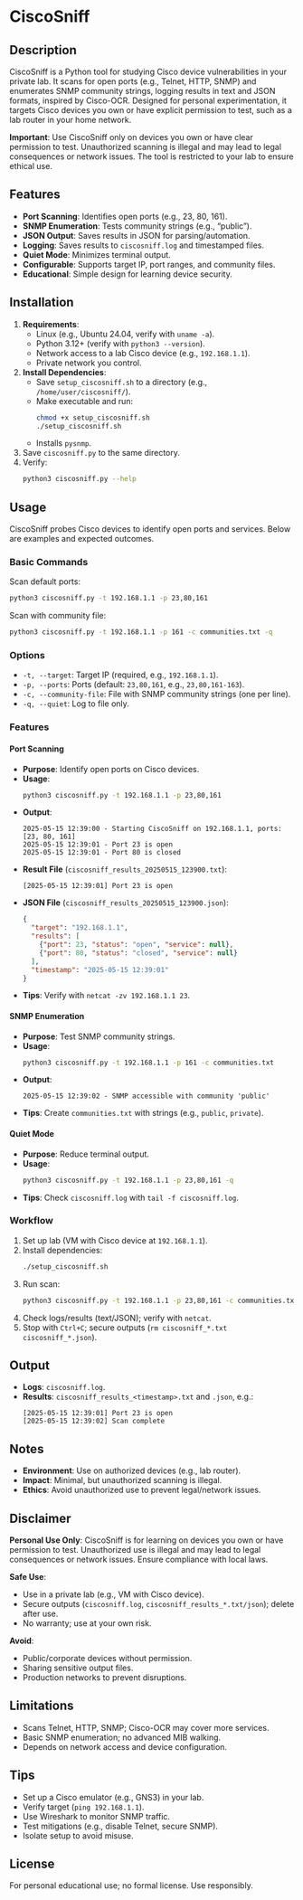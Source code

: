 # CiscoSniff

## Description
CiscoSniff is a Python tool for studying Cisco device vulnerabilities in your private lab. It scans for open ports (e.g., Telnet, HTTP, SNMP) and enumerates SNMP community strings, logging results in text and JSON formats, inspired by Cisco-OCR. Designed for personal experimentation, it targets Cisco devices you own or have explicit permission to test, such as a lab router in your home network.

**Important**: Use CiscoSniff only on devices you own or have clear permission to test. Unauthorized scanning is illegal and may lead to legal consequences or network issues. The tool is restricted to your lab to ensure ethical use.

## Features
- **Port Scanning**: Identifies open ports (e.g., 23, 80, 161).
- **SNMP Enumeration**: Tests community strings (e.g., “public”).
- **JSON Output**: Saves results in JSON for parsing/automation.
- **Logging**: Saves results to `ciscosniff.log` and timestamped files.
- **Quiet Mode**: Minimizes terminal output.
- **Configurable**: Supports target IP, port ranges, and community files.
- **Educational**: Simple design for learning device security.

## Installation
1. **Requirements**:
   - Linux (e.g., Ubuntu 24.04, verify with `uname -a`).
   - Python 3.12+ (verify with `python3 --version`).
   - Network access to a lab Cisco device (e.g., `192.168.1.1`).
   - Private network you control.
2. **Install Dependencies**:
   - Save `setup_ciscosniff.sh` to a directory (e.g., `/home/user/ciscosniff/`).
   - Make executable and run:
     ```bash
     chmod +x setup_ciscosniff.sh
     ./setup_ciscosniff.sh
     ```
   - Installs `pysnmp`.
3. Save `ciscosniff.py` to the same directory.
4. Verify:
   ```bash
   python3 ciscosniff.py --help
   ```

## Usage
CiscoSniff probes Cisco devices to identify open ports and services. Below are examples and expected outcomes.

### Basic Commands
Scan default ports:
```bash
python3 ciscosniff.py -t 192.168.1.1 -p 23,80,161
```

Scan with community file:
```bash
python3 ciscosniff.py -t 192.168.1.1 -p 161 -c communities.txt -q
```

### Options
- `-t, --target`: Target IP (required, e.g., `192.168.1.1`).
- `-p, --ports`: Ports (default: `23,80,161`, e.g., `23,80,161-163`).
- `-c, --community-file`: File with SNMP community strings (one per line).
- `-q, --quiet`: Log to file only.

### Features

#### Port Scanning
- **Purpose**: Identify open ports on Cisco devices.
- **Usage**:
  ```bash
  python3 ciscosniff.py -t 192.168.1.1 -p 23,80,161
  ```
- **Output**:
  ```
  2025-05-15 12:39:00 - Starting CiscoSniff on 192.168.1.1, ports: [23, 80, 161]
  2025-05-15 12:39:01 - Port 23 is open
  2025-05-15 12:39:01 - Port 80 is closed
  ```
- **Result File** (`ciscosniff_results_20250515_123900.txt`):
  ```
  [2025-05-15 12:39:01] Port 23 is open
  ```
- **JSON File** (`ciscosniff_results_20250515_123900.json`):
  ```json
  {
    "target": "192.168.1.1",
    "results": [
      {"port": 23, "status": "open", "service": null},
      {"port": 80, "status": "closed", "service": null}
    ],
    "timestamp": "2025-05-15 12:39:01"
  }
  ```
- **Tips**: Verify with `netcat -zv 192.168.1.1 23`.

#### SNMP Enumeration
- **Purpose**: Test SNMP community strings.
- **Usage**:
  ```bash
  python3 ciscosniff.py -t 192.168.1.1 -p 161 -c communities.txt
  ```
- **Output**:
  ```
  2025-05-15 12:39:02 - SNMP accessible with community 'public'
  ```
- **Tips**: Create `communities.txt` with strings (e.g., `public`, `private`).

#### Quiet Mode
- **Purpose**: Reduce terminal output.
- **Usage**:
  ```bash
  python3 ciscosniff.py -t 192.168.1.1 -p 23,80,161 -q
  ```
- **Tips**: Check `ciscosniff.log` with `tail -f ciscosniff.log`.

### Workflow
1. Set up lab (VM with Cisco device at `192.168.1.1`).
2. Install dependencies:
   ```bash
   ./setup_ciscosniff.sh
   ```
3. Run scan:
   ```bash
   python3 ciscosniff.py -t 192.168.1.1 -p 23,80,161 -c communities.txt -q
   ```
4. Check logs/results (text/JSON); verify with `netcat`.
5. Stop with `Ctrl+C`; secure outputs (`rm ciscosniff_*.txt ciscosniff_*.json`).

## Output
- **Logs**: `ciscosniff.log`.
- **Results**: `ciscosniff_results_<timestamp>.txt` and `.json`, e.g.:
  ```
  [2025-05-15 12:39:01] Port 23 is open
  [2025-05-15 12:39:02] Scan complete
  ```

## Notes
- **Environment**: Use on authorized devices (e.g., lab router).
- **Impact**: Minimal, but unauthorized scanning is illegal.
- **Ethics**: Avoid unauthorized use to prevent legal/network issues.

## Disclaimer
**Personal Use Only**: CiscoSniff is for learning on devices you own or have permission to test. Unauthorized use is illegal and may lead to legal consequences or network issues. Ensure compliance with local laws.

**Safe Use**:
- Use in a private lab (e.g., VM with Cisco device).
- Secure outputs (`ciscosniff.log`, `ciscosniff_results_*.txt/json`); delete after use.
- No warranty; use at your own risk.

**Avoid**:
- Public/corporate devices without permission.
- Sharing sensitive output files.
- Production networks to prevent disruptions.

## Limitations
- Scans Telnet, HTTP, SNMP; Cisco-OCR may cover more services.
- Basic SNMP enumeration; no advanced MIB walking.
- Depends on network access and device configuration.

## Tips
- Set up a Cisco emulator (e.g., GNS3) in your lab.
- Verify target (`ping 192.168.1.1`).
- Use Wireshark to monitor SNMP traffic.
- Test mitigations (e.g., disable Telnet, secure SNMP).
- Isolate setup to avoid misuse.

## License
For personal educational use; no formal license. Use responsibly.
